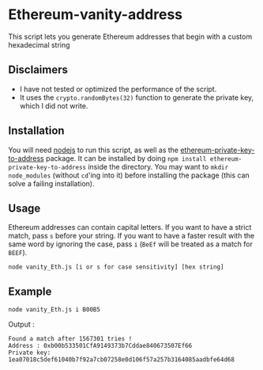 # Ethereum-vanity-address
This script lets you generate Ethereum addresses that begin with a custom hexadecimal string

## Disclaimers

 - I have not tested or optimized the performance of the script.
 - It uses the `crypto.randomBytes(32)` function to generate the private key, which I did not write.

## Installation 

You will need [nodejs](nodejs.org) to run this script, as well as the [ethereum-private-key-to-address](https://www.npmjs.com/package/ethereum-private-key-to-address) package. It can be installed by doing `npm install ethereum-private-key-to-address` inside the directory. You may want to `mkdir node_modules` (without `cd`'ing into it) before installing the package (this can solve a failing installation).

## Usage

Ethereum addresses can contain capital letters. If you want to have a strict match, pass `s` before your string. If you want to have a faster result with the same word by ignoring the case, pass `i` (`BeEf` will be treated as a match for `BEEF`).

```
node vanity_Eth.js [i or s for case sensitivity] [hex string]
```

## Example

```
node vanity_Eth.js i B00B5
```

Output :

```
Found a match after 1567301 tries !
Address : 0xb00b533501CfA9149373b7Cddae840673507Ef66
Private key: 1ea07018c5def61040b7f92a7cb07258e0d106f57a257b3164085aadbfe64d68
```
